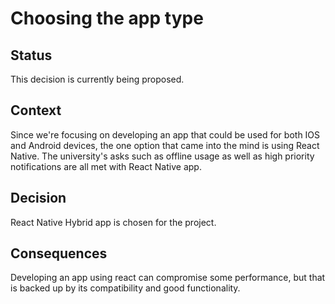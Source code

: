 # Choosing the app type

## Status
This decision is currently being proposed.

## Context
Since we're focusing on developing an app that could be used for both IOS and Android devices, the one option that came into the mind is using React Native. The university's asks such as offline usage as well as high priority notifications are all met with React Native app.

## Decision
React Native Hybrid app is chosen for the project.

## Consequences
Developing an app using react can compromise some performance, but that is backed up by its compatibility and good functionality.